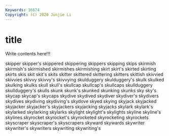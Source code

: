 ```yaml
---
Keywords: 16674
Copyright: (C) 2020 Junjie Li
---
```


# title

Write contents here!!!
 
skipper 
skipper's 
skippered 
skippering
skippers 
skipping 
skips 
skirmish 
skirmish's 
skirmished 
skirmishes 
skirmishing 
skirt 
skirt's
skirted 
skirting 
skirts 
skis 
skit 
skit's 
skits 
skitter 
skittered 
skittering
skitters 
skittish 
skivvied 
skivvies 
skivvy 
skivvy's 
skivvying 
skulduggery 
skulduggery's 
skulk
skulked 
skulking 
skulks 
skull 
skull's 
skullcap 
skullcap's 
skullcaps 
skullduggery 
skullduggery's
skulls 
skunk 
skunk's 
skunked 
skunking 
skunks 
sky 
sky's 
skycap 
skycap's
skycaps 
skydive 
skydived 
skydiver 
skydiver's 
skydivers 
skydives 
skydiving 
skydiving's 
skydove
skyed 
skying 
skyjack 
skyjacked 
skyjacker 
skyjacker's 
skyjackers 
skyjacking 
skyjacks 
skylark
skylark's 
skylarked 
skylarking 
skylarks 
skylight 
skylight's 
skylights 
skyline 
skyline's 
skylines
skyrocket 
skyrocket's 
skyrocketed 
skyrocketing 
skyrockets 
skyscraper 
skyscraper's 
skyscrapers 
skyward 
skywards
skywriter 
skywriter's 
skywriters 
skywriting 
skywriting's 
